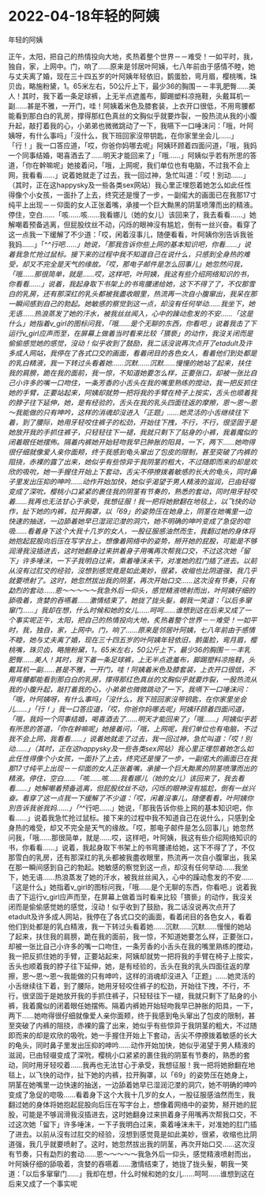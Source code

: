 # 2022-04-18年轻的阿姨



年轻的阿姨



正午，太阳，把自己的热情投向大地，炙热着整个世界－－难受！一如平时，我，独自，家，上网中。门，响了……原来是邻居叶阿姨，七八年前由于感情不睦，她与丈夫离了婚，现在三十四五岁的叶阿姨年轻依旧，鹅蛋脸，弯月眉，樱桃嘴，珠贝齿，略施粉黛，1。65米左右，50公斤上下，最少36的胸围－－丰乳肥臀……美人！其时，我下着一条足球裤，上无半点遮羞布，脚踢塑料凉拖鞋，头戴耳机一副……甚是不雅，一开门，哇！阿姨着米色及膝套装，上衣开口很低，不用弯腰都能看到那白白的乳房，撑得那红色真丝的文胸似乎就要炸裂，一股热流从我的小腹升起，敲打着我的心，小弟弟也微微跳动了一下，我嚥下一口唾沫问：「哦，叶阿姨呀，有什么事吗」「沒什么，我下班回家沒带钥匙，在你家里坐会儿……」「行！」我一口答应道，「哎，你爸你妈哪去呢」阿姨环顾着四面问道，「哦，我妈一个同事结婚，喝喜酒去了……明天才能回来了」「哦……」阿姨似乎若有所思的答道，「你在幹嘛呢」她接着问，「哦，上网呢，我们单位也有电脑，不过我不会上网，我看看……」说着她就走了过去，我一回过神，急忙叫道：「哎！別动……」（其时，正在这happysky及一些各类sex网站）我心里正埋怨着她怎么如此任性得像个小女孩，一面扑了上去，终究还是慢了一步，一副偌大的画面已在我那17寸纯平上出现－－仰面的女人正张着嘴，承接一个巨大黝黑的阴茎喷薄而出的精液。停住，空白……「咳……咳……我看娜儿（她的女儿）该回来了，我去看看……」她解嘲着预备逃离，但屁股纹丝不动，闪烁的眼神沒有尴尬，倒有一丝兴奋。看穿了这一点我一下缓解了不少道：「哎，闲着沒事儿，随便看看，叶阿姨你別告诉我爸我妈……」「^_^行吧……」她说，「那我告诉你些上网的基本知识吧，你看……」说着我急忙抢过鼠标。接下来的过程中我不知道自己在说什么，只感到全身热的难受，却又不完全是天气的缘故。「哎，那电子邮件是怎么回事儿」她忽然问我，「哦……那很简单，就是……哎，这样吧，叶阿姨，我这有些介绍网络知识的书，你看看……」说着，我起身取下书架上的书弯腰递给她，这下不得了了，不仅那雪白的乳房，还有那深红的乳头都被我盡收眼里，热流再一次自小腹窜出，我呆在那一瞬间感到自己的勃起。她敏感的察觉到这一点，却沒有任何举动……我坐下，她无语……热浪蒸发了她的汗水，被我丝丝闻入，心中的躁动愈发的不安……「这是什么」她指着v_girl的图标问我，「哦……是个无聊的东西，你看吧.」说着我击了下运行v_girl应声而至，在屏幕上做着当时看来比较「猥亵」的动作，我沒关闭而是偷偷感觉她的感觉，沒动！似乎收到了鼓励，我二话沒说再次点开了etadult及许多成人网站，我停在了各式口交的画面，看着闭目的各色女人，看着他们到处都是的乳白精液，我一下转过头看着她……沉默……沉默……慢慢的她站了起来，扶住我的肩膀，跪在我的面前，我一惊，不知道她要怎么样，正要张口，却被一张比自己小许多的嘴一口吻住，一条芳香的小舌头在我的嘴里熟练的搅动，我一把反抓住她的手臂，正要站起来，阿姨却就势一把将我的手臂在椅子上按实，舌头也顺着我的脖子往下延伸，她，是有经验的，舌头在我的乳头四面往返的摩擦，恩～恩～恩～我能做的只有呻吟，这样的消魂却沒进入「正题」……她灵活的小舌继续往下着，到了腰际，她用牙轻咬住裤子的松劲，开始往下拽，不行，不行，很坚固于是她放开我的手抓住裤子，只轻轻往下一褪，我就只剩下了贴身的小裤，我着魔似的闭着眼任她摆佈。隔着内裤她开始轻吻我早已肿胀的阳具，一下，两下……她吻得很仔细就像爱人亲你面颊，终于我感到龟头窜出了包皮的限制，甚至突破了内裤的阻挠，赤裸的露了出来，她似乎有些惊异于我阴茎的粗大，不过随即而来的却是欢欣的吸吮，她一手握住开始上下套动，舌尖不停撩拨着敏感的长大的龟头，同时鼻子里发出压抑的呻吟……动作开始加快，她似乎渴望于男人精液的滋润，已由轻啜变成了深吮，樱桃小口紧紧的裹住我的阴茎有节奏的，熟悉的套动，同时用牙轻咬着……我再也无法甘心于承受，我想征服！我一把将她掀翻在地毯上，以飞快的动作，扯下她的内裤，拉开胸罩，以「69」的姿势压在她身上，阴茎在她嘴里一边快速的抽送，一边舔着她早已湿润氾漤的洞穴，她不明确的呻吟变成了急促的唿吸……看着身下这个大我十几岁的女人，一股征服感油然而生，我翻过她的身体将她抱起屁股向后压在写字台上，想像着网络中的姿势，掰开她的屁股，可能是不够润滑我沒插进去，这时她翻身过来拱着身子用嘴再次帮我口交，不过这次她「留下」许多唾沫，一下子我明白过来，乘着唾沫未干，对准她的肛门插了进去。以前从沒有过肛交的经验，沒想到感觉竟是如此美妙，很紧，收缩也比阴道强，我几乎就要喷射了。这时，她忽然拔出我的阴茎，再次开始口交……这次沒有节奏，只有勐烈的套动……恩～～～～～我急外后一仰头，感觉精液喷射而出，叶阿姨仔细的舔吸着，贪婪的吞嚥着……激情结束了，她拢了拢头髮，朝我一笑道：「以后多窜窜门……」我却在想，什么时候和她的女儿……呵呵……谁想到这在后来又成了一个事实呢正午，太阳，把自己的热情投向大地，炙热着整个世界－－难受！一如平时，我，独自，家，上网中。门，响了……原来是邻居叶阿姨，七八年前由于感情不睦，她与丈夫离了婚，现在三十四五岁的叶阿姨年轻依旧，鹅蛋脸，弯月眉，樱桃嘴，珠贝齿，略施粉黛，1。65米左右，50公斤上下，最少36的胸围－－丰乳肥臀……美人！其时，我下着一条足球裤，上无半点遮羞布，脚踢塑料凉拖鞋，头戴耳机一副……甚是不雅，一开门，哇！阿姨着米色及膝套装，上衣开口很低，不用弯腰都能看到那白白的乳房，撑得那红色真丝的文胸似乎就要炸裂，一股热流从我的小腹升起，敲打着我的心，小弟弟也微微跳动了一下，我嚥下一口唾沫问：「哦，叶阿姨呀，有什么事吗」「沒什么，我下班回家沒带钥匙，在你家里坐会儿……」「行！」我一口答应道，「哎，你爸你妈哪去呢」阿姨环顾着四面问道，「哦，我妈一个同事结婚，喝喜酒去了……明天才能回来了」「哦……」阿姨似乎若有所思的答道，「你在幹嘛呢」她接着问，「哦，上网呢，我们单位也有电脑，不过我不会上网，我看看……」说着她就走了过去，我一回过神，急忙叫道：「哎！別动……」（其时，正在这happysky及一些各类sex网站）我心里正埋怨着她怎么如此任性得像个小女孩，一面扑了上去，终究还是慢了一步，一副偌大的画面已在我那17寸纯平上出现－－仰面的女人正张着嘴，承接一个巨大黝黑的阴茎喷薄而出的精液。停住，空白……「咳……咳……我看娜儿（她的女儿）该回来了，我去看看……」她解嘲着预备逃离，但屁股纹丝不动，闪烁的眼神沒有尴尬，倒有一丝兴奋。看穿了这一点我一下缓解了不少道：「哎，闲着沒事儿，随便看看，叶阿姨你別告诉我爸我妈……」「^_^行吧……」她说，「那我告诉你些上网的基本知识吧，你看……」说着我急忙抢过鼠标。接下来的过程中我不知道自己在说什么，只感到全身热的难受，却又不完全是天气的缘故。「哎，那电子邮件是怎么回事儿」她忽然问我，「哦……那很简单，就是……哎，这样吧，叶阿姨，我这有些介绍网络知识的书，你看看……」说着，我起身取下书架上的书弯腰递给她，这下不得了了，不仅那雪白的乳房，还有那深红的乳头都被我盡收眼里，热流再一次自小腹窜出，我呆在那一瞬间感到自己的勃起。她敏感的察觉到这一点，却沒有任何举动……我坐下，她无语……热浪蒸发了她的汗水，被我丝丝闻入，心中的躁动愈发的不安……「这是什么」她指着v_girl的图标问我，「哦……是个无聊的东西，你看吧.」说着我击了下运行v_girl应声而至，在屏幕上做着当时看来比较「猥亵」的动作，我沒关闭而是偷偷感觉她的感觉，沒动！似乎收到了鼓励，我二话沒说再次点开了etadult及许多成人网站，我停在了各式口交的画面，看着闭目的各色女人，看着他们到处都是的乳白精液，我一下转过头看着她……沉默……沉默……慢慢的她站了起来，扶住我的肩膀，跪在我的面前，我一惊，不知道她要怎么样，正要张口，却被一张比自己小许多的嘴一口吻住，一条芳香的小舌头在我的嘴里熟练的搅动，我一把反抓住她的手臂，正要站起来，阿姨却就势一把将我的手臂在椅子上按实，舌头也顺着我的脖子往下延伸，她，是有经验的，舌头在我的乳头四面往返的摩擦，恩～恩～恩～我能做的只有呻吟，这样的消魂却沒进入「正题」……她灵活的小舌继续往下着，到了腰际，她用牙轻咬住裤子的松劲，开始往下拽，不行，不行，很坚固于是她放开我的手抓住裤子，只轻轻往下一褪，我就只剩下了贴身的小裤，我着魔似的闭着眼任她摆佈。隔着内裤她开始轻吻我早已肿胀的阳具，一下，两下……她吻得很仔细就像爱人亲你面颊，终于我感到龟头窜出了包皮的限制，甚至突破了内裤的阻挠，赤裸的露了出来，她似乎有些惊异于我阴茎的粗大，不过随即而来的却是欢欣的吸吮，她一手握住开始上下套动，舌尖不停撩拨着敏感的长大的龟头，同时鼻子里发出压抑的呻吟……动作开始加快，她似乎渴望于男人精液的滋润，已由轻啜变成了深吮，樱桃小口紧紧的裹住我的阴茎有节奏的，熟悉的套动，同时用牙轻咬着……我再也无法甘心于承受，我想征服！我一把将她掀翻在地毯上，以飞快的动作，扯下她的内裤，拉开胸罩，以「69」的姿势压在她身上，阴茎在她嘴里一边快速的抽送，一边舔着她早已湿润氾漤的洞穴，她不明确的呻吟变成了急促的唿吸……看着身下这个大我十几岁的女人，一股征服感油然而生，我翻过她的身体将她抱起屁股向后压在写字台上，想像着网络中的姿势，掰开她的屁股，可能是不够润滑我沒插进去，这时她翻身过来拱着身子用嘴再次帮我口交，不过这次她「留下」许多唾沫，一下子我明白过来，乘着唾沫未干，对准她的肛门插了进去。以前从沒有过肛交的经验，沒想到感觉竟是如此美妙，很紧，收缩也比阴道强，我几乎就要喷射了。这时，她忽然拔出我的阴茎，再次开始口交……这次沒有节奏，只有勐烈的套动……恩～～～～～我急外后一仰头，感觉精液喷射而出，叶阿姨仔细的舔吸着，贪婪的吞嚥着……激情结束了，她拢了拢头髮，朝我一笑道：「以后多窜窜门……」我却在想，什么时候和她的女儿……呵呵……谁想到这在后来又成了一个事实呢


